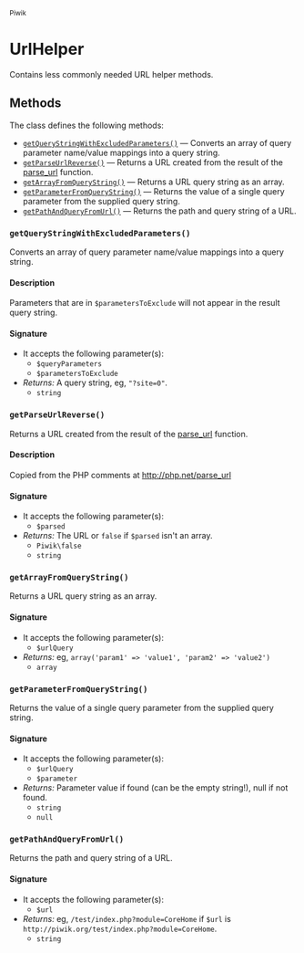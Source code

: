 <small>Piwik</small>

UrlHelper
=========

Contains less commonly needed URL helper methods.


Methods
-------

The class defines the following methods:

- [`getQueryStringWithExcludedParameters()`](#getquerystringwithexcludedparameters) &mdash; Converts an array of query parameter name/value mappings into a query string.
- [`getParseUrlReverse()`](#getparseurlreverse) &mdash; Returns a URL created from the result of the [parse_url](http://php.net/manual/en/function.parse-url.php) function.
- [`getArrayFromQueryString()`](#getarrayfromquerystring) &mdash; Returns a URL query string as an array.
- [`getParameterFromQueryString()`](#getparameterfromquerystring) &mdash; Returns the value of a single query parameter from the supplied query string.
- [`getPathAndQueryFromUrl()`](#getpathandqueryfromurl) &mdash; Returns the path and query string of a URL.

<a name="getquerystringwithexcludedparameters" id="getquerystringwithexcludedparameters"></a>
### `getQueryStringWithExcludedParameters()`

Converts an array of query parameter name/value mappings into a query string.

#### Description

Parameters that are in `$parametersToExclude` will not appear in the result
query string.

#### Signature

- It accepts the following parameter(s):
    - `$queryParameters`
    - `$parametersToExclude`
- _Returns:_ A query string, eg, `"?site=0"`.
    - `string`

<a name="getparseurlreverse" id="getparseurlreverse"></a>
### `getParseUrlReverse()`

Returns a URL created from the result of the [parse_url](http://php.net/manual/en/function.parse-url.php) function.

#### Description

Copied from the PHP comments at http://php.net/parse_url

#### Signature

- It accepts the following parameter(s):
    - `$parsed`
- _Returns:_ The URL or `false` if `$parsed` isn't an array.
    - `Piwik\false`
    - `string`

<a name="getarrayfromquerystring" id="getarrayfromquerystring"></a>
### `getArrayFromQueryString()`

Returns a URL query string as an array.

#### Signature

- It accepts the following parameter(s):
    - `$urlQuery`
- _Returns:_ eg, `array('param1' => 'value1', 'param2' => 'value2')`
    - `array`

<a name="getparameterfromquerystring" id="getparameterfromquerystring"></a>
### `getParameterFromQueryString()`

Returns the value of a single query parameter from the supplied query string.

#### Signature

- It accepts the following parameter(s):
    - `$urlQuery`
    - `$parameter`
- _Returns:_ Parameter value if found (can be the empty string!), null if not found.
    - `string`
    - `null`

<a name="getpathandqueryfromurl" id="getpathandqueryfromurl"></a>
### `getPathAndQueryFromUrl()`

Returns the path and query string of a URL.

#### Signature

- It accepts the following parameter(s):
    - `$url`
- _Returns:_ eg, `/test/index.php?module=CoreHome` if `$url` is `http://piwik.org/test/index.php?module=CoreHome`.
    - `string`

